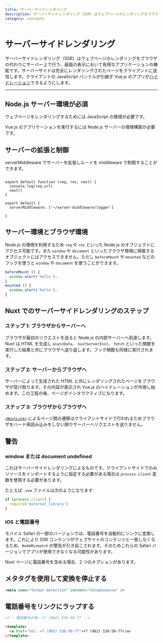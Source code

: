 ```yaml
---
title: サーバーサイドレンダリング
description: サーバーサイドレンダリング（SSR）はウェブページのレンダリングをブラウザの代わりにサーバー上で行う、画面の表示において有用なアプリケーションの機能です。
category: concepts
---
```

# サーバーサイドレンダリング

サーバーサイドレンダリング（SSR）はウェブページのレンダリングをブラウザの代わりにサーバー上で行う、画面の表示において有用なアプリケーションの機能です。サーバーサイドは完全にレンダリングされたページをクライアントに送信します。クライアントの JavaScript バンドルが引継ぎ Vue.js のアプリが[ハイドレーション](https://ssr.vuejs.org/guide/hydration.html)できるようにします。

---

## Node.js サーバー環境が必須

ウェブページをレンダリングするためには JavaScript の環境が必要です。

Vue.js のアプリケーションを実行するには Node.js サーバーの環境構築が必要です。

## サーバーの拡張と制御

serverMiddleware でサーバーを拡張しルートを middleware で制御することができます。

```js{}[server-middleware/logger.js]

export default function (req, res, next) {
  console.log(req.url)
  next()
}
```

```js{}[nuxt.config.js]
export default {
  serverMiddleware: ['~/server-middleware/logger']

}
```

## サーバー環境とブラウザ環境

Node.js の環境を利用するため `req` や `res` といった Node.js のオブジェクトにアクセス可能です。また `window` や `document` といったブラウザ環境に帰属するオブジェクトにはアクセスできません。ただし `beforeMount` や `mounted` などのフックを使うと `window` や `document` を使うことができます。

```js
beforeMount () {
  window.alert('hello');
}
mounted () {
  window.alert('hello');
}
```

## Nuxt でのサーバーサイドレンダリングのステップ

### ステップ 1: ブラウザからサーバーへ

ブラウザが最初のリクエストを送ると Node.js の内部サーバーへ到達します。Nuxt は HTML を生成し `asyncData`、 `nuxtServerInit`、 `fetch` といった関数を実行した結果と共にブラウザへ送り返します。フック関数も同様に実行されます。

### ステップ 2: サーバーからブラウザへ

サーバーによって生成された HTML と共にレンダリングされたページをブラウザが受け取ります。その内容が表示され Vue.js のハイドレーションが作用し始めます。この工程の後、ページがインタラクティブになります。

### ステップ 3: ブラウザからブラウザへ

[`<NuxtLink>`](/docs/features/nuxt-components#the-nuxtlink-component) によるページ間の遷移はクライアントサイドで行われるためブラウザをハード再読み込みをしない限りサーバーへリクエストを送りません。

## 警告

### window または document undefined

これはサーバーサイドレンダリングによるものです。クライアントサイドでのみリソースをインポートするように指定する必要がある場合は `process.client` 変数を使用する必要があります。

たとえば `.vue` ファイルは次のようになります:

```js
if (process.client) {
  require('external_library')
}
```

### iOS と電話番号

モバイル Safari の一部のバージョンでは、電話番号を自動的にリンクに変換します。これにより SSR コンテンツがウェブサイトのコンテンツと一致しなくなるため、`NodeMismatch` の警告が引き起こされます。そのためこれらの Safari バージョンでアプリが使用できなくなる可能性があります。

Nuxt ページに電話番号を含める場合、2 つのオプションがあります。

## メタタグを使用して変換を停止する

```html
<meta name="format-detection" content="telephone=no" />
```

## 電話番号をリンクにラップする

```html
<!-- 電話番号の例: +7 (982) 536-50-77 -->

<template>
  <a href="tel: +7 (982) 536-50-77">+7 (982) 536-50-77</a>
</template>
```
